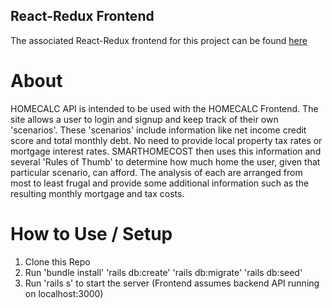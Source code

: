 ## React-Redux Frontend

The associated React-Redux frontend for this project can be found [here](https://github.com/Soundwood/HomeCalc-frontend)

# About

HOMECALC API is intended to be used with the HOMECALC Frontend. The site allows a user to login and signup and keep track of their own 'scenarios'. These 'scenarios' include information like net income credit score and total monthly debt. No need to provide local property tax rates or mortgage interest rates. SMARTHOMECOST then uses this information and several 'Rules of Thumb' to determine how much home the user, given that particular scenario, can afford. The analysis of each are arranged from most to least frugal and provide some additional information such as the resulting monthly mortgage and tax costs.

# How to Use / Setup

1. Clone this Repo
2. Run 'bundle install' 'rails db:create' 'rails db:migrate' 'rails db:seed'
3. Run 'rails s' to start the server (Frontend assumes backend API running on localhost:3000) 